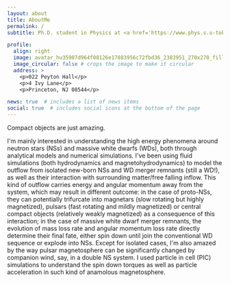 ```yaml
---
layout: about
title: AboutMe
permalink: /
subtitle: Ph.D. student in Physics at <a href='https://www.phys.s.u-tokyo.ac.jp/en/'>The University of Tokyo</a>, currently visiting Department of Astrophysical Sciences at <a href='https://web.astro.princeton.edu/'>Princeton University</a>

profile:
  align: right
  image: avatar_hu35907d964f08126e17883956c72fbd36_2383951_270x270_fill_q75_lanczos_center.jpg
  image_circular: false # crops the image to make it circular
  address: >
    <p>022 Peyton Hall</p>
    <p>4 Ivy Lane</p>
    <p>Princeton, NJ 08544</p>

news: true  # includes a list of news items
social: true  # includes social icons at the bottom of the page
---
```


Compact objects are just amazing. 

I'm mainly interested in understanding the high energy phenomena around neutron stars (NSs) and massive white dwarfs (WDs), both through analytical models and numerical simulations. I've been using fluid simulations (both hydrodynamics and magnetohydrodynamics) to model the outflow from isolated new-born NSs and WD merger remnants (still a WD!), as well as their interaction with surrounding matter/free falling inflow. This kind of outflow carries energy and angular momentum away from the system, which may result in different outcome: in the case of proto-NSs, they can potentially trifurcate into magnetars (slow rotating but highly magnetized), pulsars (fast rotating and mildly magnetized) or central compact objects (relatively weakly magnetized) as a consequence of this interaction; in the case of massive white dwarf merger remnants, the evolution of mass loss rate and angular momentum loss rate directly determine their final fate, either spin down until join the conventional WD sequence or explode into NSs. Except for isolated cases, I'm also amazed by the way pulsar magnetosphere can be significantly changed by companion wind, say, in a double NS system. I used particle in cell (PIC) simulations to understand the spin down torques as well as particle acceleration in such kind of anamolous magnetosphere.

